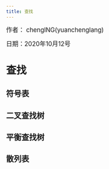 ```yaml
---
title: 查找
---
```


<big>作者： chenglNG(yuanchenglang)</big>

<big>日期：2020年10月12号</big>

# 查找

## 符号表

## 二叉查找树

## 平衡查找树

## 散列表

